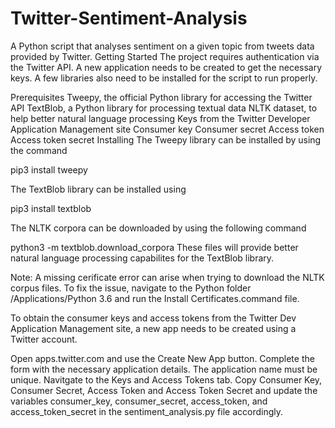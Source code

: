 # Twitter-Sentiment-Analysis
A Python script that analyses sentiment on a given topic from tweets data provided by Twitter.
Getting Started
The project requires authentication via the Twitter API. A new application needs to be created to get the necessary keys. A few libraries also need to be installed for the script to run properly.

Prerequisites
Tweepy, the official Python library for accessing the Twitter API
TextBlob, a Python library for processing textual data
NLTK dataset, to help better natural language processing
Keys from the Twitter Developer Application Management site
Consumer key
Consumer secret
Access token
Access token secret
Installing
The Tweepy library can be installed by using the command

pip3 install tweepy

The TextBlob library can be installed using

pip3 install textblob

The NLTK corpora can be downloaded by using the following command

python3 -m textblob.download_corpora
These files will provide better natural language processing capabilites for the TextBlob library.

Note: A missing cerificate error can arise when trying to download the NLTK corpus files. To fix the issue, navigate to the Python folder /Applications/Python 3.6 and run the Install Certificates.command file.


To obtain the consumer keys and access tokens from the Twitter Dev Application Management site, a new app needs to be created using a Twitter account.

Open apps.twitter.com and use the Create New App button.
Complete the form with the necessary application details. The application name must be unique.
Navitgate to the Keys and Access Tokens tab.
Copy Consumer Key, Consumer Secret, Access Token and Access Token Secret and update the variables consumer_key, consumer_secret, access_token, and access_token_secret in the sentiment_analysis.py file accordingly.


